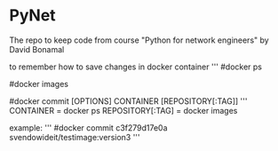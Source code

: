 # PyNet
The repo to keep code from course "Python for network engineers" by David Bonamal

to remember how to save changes in docker container
'''
#docker ps

#docker images

#docker commit [OPTIONS] CONTAINER [REPOSITORY[:TAG]]
'''
CONTAINER = docker ps
REPOSITORY[:TAG] = docker images

example:
'''
#docker commit c3f279d17e0a  svendowideit/testimage:version3
'''
